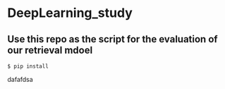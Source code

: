 # DeepLearning_study

## Use this repo as the script for the evaluation of our retrieval mdoel


```
$ pip install
```
dafafdsa
